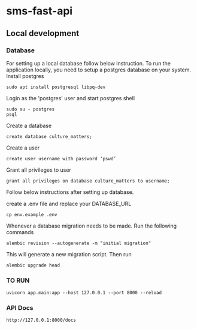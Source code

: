 # sms-fast-api

## Local development

### Database

For setting up a local database follow below instruction.
To run the application locally, you need to setup a postgres database on your system.
Install postgres

```
sudo apt install postgresql libpq-dev
```

Login as the 'postgres' user and start postgres shell

```
sudo su - postgres
psql
```

Create a database

```
create database culture_matters;
```

Create a user

```
create user username with password ‘pswd’
```

Grant all privileges to user

```
grant all privileges on database culture_matters to username;
```

Follow below instructions after setting up database.

create a .env file and replace your DATABASE_URL

```
cp env.example .env
```

Whenever a database migration needs to be made. Run the following commands

```
alembic revision --autogenerate -m "initial migration"
```

This will generate a new migration script. Then run

```
alembic upgrade head
```

### TO RUN

```
uvicorn app.main:app --host 127.0.0.1 --port 8000 --reload
```

### API Docs

```
http://127.0.0.1:8000/docs
```
